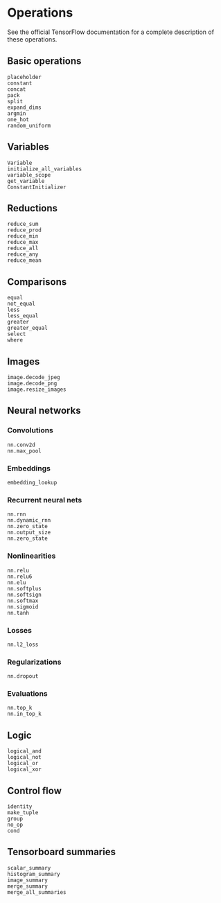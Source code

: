 # Operations

See the official TensorFlow documentation for a complete description of these operations.

## Basic operations

```@docs
placeholder
constant
concat
pack
split
expand_dims
argmin
one_hot
random_uniform
```

## Variables

```@docs
Variable
initialize_all_variables
variable_scope
get_variable
ConstantInitializer
```

## Reductions

```@docs
reduce_sum
reduce_prod
reduce_min
reduce_max
reduce_all
reduce_any
reduce_mean
```

## Comparisons

```@docs
equal
not_equal
less
less_equal
greater
greater_equal
select
where
```

## Images

```@docs
image.decode_jpeg
image.decode_png
image.resize_images
```

## Neural networks

### Convolutions

```@docs
nn.conv2d
nn.max_pool
```

### Embeddings

```@docs
embedding_lookup
```

### Recurrent neural nets

```@docs
nn.rnn
nn.dynamic_rnn
nn.zero_state
nn.output_size
nn.zero_state
```

### Nonlinearities

```@docs
nn.relu
nn.relu6
nn.elu
nn.softplus
nn.softsign
nn.softmax
nn.sigmoid
nn.tanh
```

### Losses

```@docs
nn.l2_loss
```

### Regularizations

```@docs
nn.dropout
```

### Evaluations

```@docs
nn.top_k
nn.in_top_k
```

## Logic

```@docs
logical_and
logical_not
logical_or
logical_xor
```

## Control flow

```@docs
identity
make_tuple
group
no_op
cond
```

## Tensorboard summaries

```@docs
scalar_summary
histogram_summary
image_summary
merge_summary
merge_all_summaries
```
